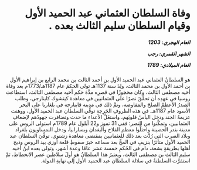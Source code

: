 <h1 dir="rtl">وفاة السلطان العثماني عبد الحميد الأول وقيام السلطان سليم الثالث بعده .</h1>

<h5 dir="rtl">العام الهجري:  1203

الشهر القمري: رجب

العام الميلادي: 1789</h5>

<p dir="rtl">هو السلطانُ العثماني عبد الحميد الأول بن أحمد الثالث بن محمد الرابع بن إبراهيم الأول بن أحمد الأول بن محمد الثالث، ولِدَ سنة 1137هـ تولى الحكمَ عام 1187هـ/1773م بعد وفاة أخيه مصطفى الثالث، وكان محجوزًا في قصرِه مدَّةَ حكم أخيه مصطفى الثالث، استطاعت روسيا في عهدِه أن تحقِّقَ نصرًا على العثمانيين في معاهدة كيتشوك كاينارجي، وطلب الصدرُ الأعظمُ الصلحَ والمفاوضة، وتمَّ ذلك في مدينة قاينارجة في بلغاريا على البحر الأسود عام 1187هـ. في هذه الظروفِ الحَرِجة توفِّي السلطان عبد الحميد الأول، ووهنت عزيمةُ الجند ودخل اليأسُ قلوبَهم، واستغَلَّ الأعداء ما حدث وتضافرت جهودُهم لإضعافِ العثمانيين، وتمكَّنوا من النصر؛ ففي 31 تموز و22 أيلول عام 1789م استولى الروس على مدينة بندر الحصينة واحتلُّوا معظم الفلاخ والبغدان وبسارابيا، ودخل النمساويون بلغراد وبلاد الصرب التي رُدَّت بعد ذلك للعثمانيين بمقتضى معاهدة زشتوي. توفِّيَ السلطان عبد الحميد الأول متأثرًا بنزيفٍ في المخِّ بعد سماعه خبرَ سقوطِ قلعة أوزي بيد الروسِ وذبح أهلها بطريقةٍ بشعة، دام في الحُكمِ خمسة عشر عامًا وعدة أشهر، وتولى بعده ابنُ أخيه سليم الثالث بن مصطفى الثالث، ويعتبرُ هذا السلطانُ هو أولَ سلاطين عصر الانحطاط، ثمَّ استمَرَّت السلطنةُ في سلالة السلطان عبد الحميد الأول إلى نهايةِ الدولة.</p></br>
